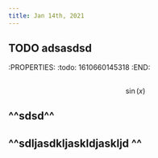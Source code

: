 ```yaml
---
title: Jan 14th, 2021
---
```


##
## TODO adsasdsd
:PROPERTIES:
:todo: 1610660145318
:END:
##
##
$$ \sin(x)$$
##
##
##
## ^^sdsd^^
## ^^sdljasdkljaskldjaskljd ^^
##
